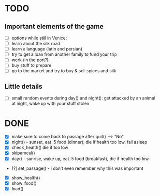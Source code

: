 # TODO

## Important elements of the game

- [ ] options while still in Venice:
- [ ] 	learn about the silk road
- [ ]	learn a language (latin and persian)
- [ ]	try to get a loan from another family to fund your trip
- [ ]	work (in the port?)
- [ ]	buy stuff to prepare
- [ ]	go to the market and try to buy & sell spices and silk

## Little details
 
- [ ] small random events during day() and night(): get attacked by an animal at night, wake up with your stuff stolen 

# DONE

- [x] make sure to come back to passage after quit() --> "No"
- [x] night() - sunset, eat .5 food (dinner), die if health too low, fall asleep
- [x] check_health() die if too low
- [x] skipameal()
- [x] day() - sunrise, wake up, eat .5 food (breakfast), die if health too low
- [?] set_passage() - i don't even remember why this was important
- [x] show_health()
- [x] show_food()
- [x] load()
